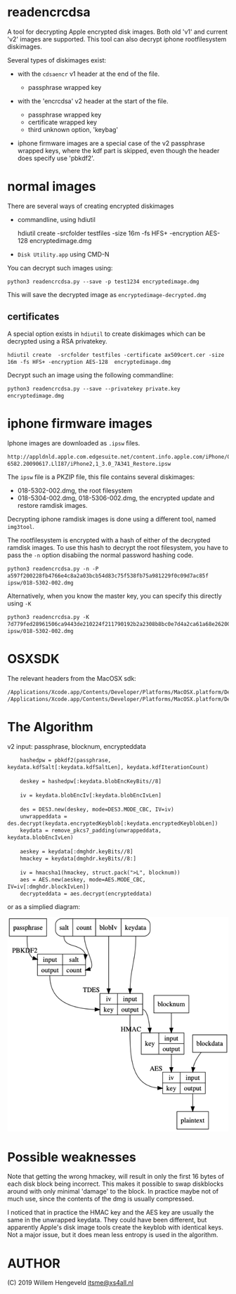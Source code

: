 readencrcdsa
============

A tool for decrypting Apple encrypted disk images.
Both old 'v1' and current 'v2' images are supported.
This tool can also decrypt iphone rootfilesystem diskimages.

Several types of diskimages exist:

 * with the `cdsaencr` v1 header at the end of the file.
   * passphrase wrapped key
 * with the 'encrcdsa' v2 header at the start of the file.
   * passphrase wrapped key
   * certificate wrapped key
   * third unknown option, 'keybag'

 * iphone firmware images are a special case of the v2 passphrase
   wrapped keys, where the kdf part is skipped, even though
   the header does specify use 'pbkdf2'.

normal images
=============

There are several ways of creating encrypted diskimages
 * commandline, using hdiutil
    
    hdiutil create -srcfolder testfiles -size 16m -fs HFS+ -encryption AES-128 encryptedimage.dmg

 * `Disk Utility.app`  using CMD-N

You can decrypt such images using:

    python3 readencrcdsa.py --save -p test1234 encryptedimage.dmg

This will save the decrypted image as `encryptedimage-decrypted.dmg`


certificates
------------

A special option exists in `hdiutil` to create diskimages which can be decrypted using a RSA privatekey.

    hdiutil create  -srcfolder testfiles -certificate ax509cert.cer -size 16m -fs HFS+ -encryption AES-128  encryptedimage.dmg

Decrypt such an image using the following commandline:

    python3 readencrcdsa.py --save --privatekey private.key encryptedimage.dmg


iphone firmware images
=============

Iphone images are downloaded as `.ipsw` files.

    http://appldnld.apple.com.edgesuite.net/content.info.apple.com/iPhone/061-6582.20090617.LlI87/iPhone2,1_3.0_7A341_Restore.ipsw

The `ipsw` file is a PKZIP file, this file contains several diskimages:
 * 018-5302-002.dmg, the root filesystem
 * 018-5304-002.dmg, 018-5306-002.dmg, the encrypted update and restore ramdisk images.

Decrypting iphone ramdisk images is done using a different tool, named `img3tool`.

The rootfilesystem is encrypted with a hash of either of the decrypted ramdisk images. To use this hash to decrypt the 
root filesystem, you have to pass the `-n` option disabiing the normal password hashing code.

    python3 readencrcdsa.py -n -P a597f200228fb4766e4c8a2a03bcb54d83c75f538fb75a981229f0c09d7ac85f ipsw/018-5302-002.dmg

Alternatively, when you know the master key, you can specify this directly using `-K`

    python3 readencrcdsa.py -K 7d779fed28961506ca9443de210224f211790192b2a2308b8bc0e7d4a2ca61a68e26200e ipsw/018-5302-002.dmg


OSXSDK
======

The relevant headers from the MacOSX sdk:

    /Applications/Xcode.app/Contents/Developer/Platforms/MacOSX.platform/Developer/SDKs/MacOSX.sdk/System/Library/Frameworks/Security.framework/Versions/A/Headers/cssmtype.h
    /Applications/Xcode.app/Contents/Developer/Platforms/MacOSX.platform/Developer/SDKs/MacOSX.sdk/System/Library/Frameworks/Security.framework/Versions/A/Headers/cssmapple.h


The Algorithm
=============

v2
input: passphrase, blocknum, encrypteddata

        hashedpw = pbkdf2(passphrase, keydata.kdfSalt[:keydata.kdfSaltLen], keydata.kdfIterationCount)

        deskey = hashedpw[:keydata.blobEncKeyBits//8]

        iv = keydata.blobEncIv[:keydata.blobEncIvLen]

        des = DES3.new(deskey, mode=DES3.MODE_CBC, IV=iv)
        unwrappeddata = des.decrypt(keydata.encryptedKeyblob[:keydata.encryptedKeyblobLen])
        keydata = remove_pkcs7_padding(unwrappeddata, keydata.blobEncIvLen)

        aeskey = keydata[:dmghdr.keyBits//8]
        hmackey = keydata[dmghdr.keyBits//8:]

        iv = hmacsha1(hmackey, struct.pack(">L", blocknum))
        aes = AES.new(aeskey, mode=AES.MODE_CBC, IV=iv[:dmghdr.blockIvLen])
        decrypteddata = aes.decrypt(encrypteddata)


or as a simplied diagram:

![V2 DMG Encryption](v2.png)


Possible weaknesses
===================

Note that getting the wrong hmackey, will result in only the first 16 bytes of each disk block being incorrect.
This makes it possible to swap diskblocks around with only minimal 'damage' to the block.
In practice maybe not of much use, since the contents of the dmg is usually compressed.

I noticed that in practice the HMAC key and the AES key are usually the same in the unwrapped keydata.
They could have been different, but apparently Apple's disk image tools create the keyblob with identical keys.
Not a major issue, but it does mean less entropy is used in the algorithm.


AUTHOR
======

(C) 2019 Willem Hengeveld <itsme@xs4all.nl>

